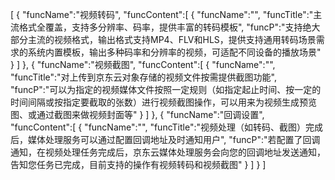 [
	{
		"funcName":"视频转码",
		"funcContent":[
			{
				"funcName":"",
				"funcTitle":"主流格式全覆盖，支持多分辨率、码率，提供丰富的转码模板",
				"funcP":"支持绝大部分主流的视频格式，输出格式支持MP4、FLV和HLS，提供支持通用转码场景需求的系统内置模板，输出多种码率和分辨率的视频，可适配不同设备的播放场景"
			}
		]
	},
	{
		"funcName":"视频截图",
		"funcContent":[
			{
				"funcName":"",
				"funcTitle":"对上传到京东云对象存储的视频文件按需提供截图功能",
				"funcP":"可以为指定的视频媒体文件按照一定规则（如指定起止时间、按一定的时间间隔或按指定要截取的张数）进行视频截图操作，可以用来为视频生成预览图、或通过截图来做视频封面等"
			}
		]
	},
	{
		"funcName":"回调设置",
		"funcContent":[
			{
				"funcName":"",
				"funcTitle":"视频处理（如转码、截图）完成后，媒体处理服务可以通过配置回调地址及时通知用户",
				"funcP":"若配置了回调通知，在视频处理任务完成后，京东云媒体处理服务会向您的回调地址发送通知，告知您任务已完成，目前支持的操作有视频转码和视频截图"
			}
		]
	}
]